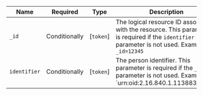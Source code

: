  Name|Required|Type|Description
--------------|---------------|------------|------------------------------------------------------------------------------------
 `_id`|Conditionally|[`token`]|The logical resource ID associated with the resource. This parameter is required if the `identifier` parameter is not used. Example: `_id=12345`
 `identifier`|Conditionally|[`token`]|The person identifier. This parameter is required if the `_id` parameter is not used.  Example: `urn:oid:2.16.840.1.113883.3.13.6|01022228`
